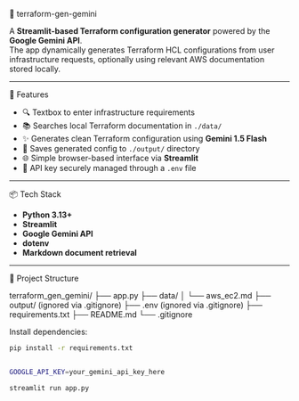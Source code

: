  🚀 terraform-gen-gemini

A **Streamlit-based Terraform configuration generator** powered by the **Google Gemini API**.  
The app dynamically generates Terraform HCL configurations from user infrastructure requests, optionally using relevant AWS documentation stored locally.

---

 📌 Features

- 🔍 Textbox to enter infrastructure requirements
- 📚 Searches local Terraform documentation in `./data/`
- ✨ Generates clean Terraform configuration using **Gemini 1.5 Flash**
- 💾 Saves generated config to `./output/` directory
- 🌐 Simple browser-based interface via **Streamlit**
- 🔐 API key securely managed through a `.env` file

---

 📦 Tech Stack

- **Python 3.13+**
- **Streamlit**
- **Google Gemini API**
- **dotenv**
- **Markdown document retrieval**

---

 📂 Project Structure

terraform_gen_gemini/
├── app.py
├── data/
│ └── aws_ec2.md
├── output/ (ignored via .gitignore)
├── .env (ignored via .gitignore)
├── requirements.txt
├── README.md
└── .gitignore

Install dependencies:
```bash
pip install -r requirements.txt


GOOGLE_API_KEY=your_gemini_api_key_here

streamlit run app.py




